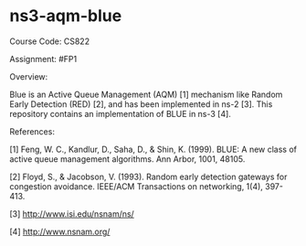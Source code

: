 # ns3-aqm-blue

Course Code: CS822

Assignment: #FP1

Overview:

Blue is an Active Queue Management (AQM) [1] mechanism like Random Early Detection (RED) [2], and has been implemented in ns-2 [3]. This repository contains an implementation of BLUE in ns-3 [4].

References:

[1] Feng, W. C., Kandlur, D., Saha, D., & Shin, K. (1999). BLUE: A new class of active queue management algorithms. Ann Arbor, 1001, 48105.

[2] Floyd, S., & Jacobson, V. (1993). Random early detection gateways for congestion avoidance. IEEE/ACM Transactions on networking, 1(4), 397-413.

[3] http://www.isi.edu/nsnam/ns/

[4] http://www.nsnam.org/
